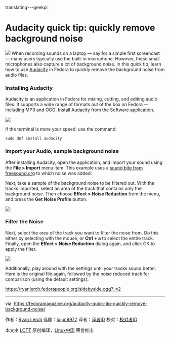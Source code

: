 translating---geekpi

Audacity quick tip: quickly remove background noise
======

![](https://fedoramagazine.org/wp-content/uploads/2018/03/audacity-noise-816x345.png)
When recording sounds on a laptop — say for a simple first screencast — many users typically use the built-in microphone. However, these small microphones also capture a lot of background noise. In this quick tip, learn how to use [Audacity][1] in Fedora to quickly remove the background noise from audio files.

### Installing Audacity

Audacity is an application in Fedora for mixing, cutting, and editing audio files. It supports a wide range of formats out of the box on Fedora — including MP3 and OGG. Install Audacity from the Software application.

![][2]

If the terminal is more your speed, use the command:
```
sudo dnf install audacity

```

### Import your Audio, sample background noise

After installing Audacity, open the application, and import your sound using the **File > Import** menu item. This example uses a [sound bite from freesound.org][3] to which noise was added:

Next, take a sample of the background noise to be filtered out. With the tracks imported, select an area of the track that contains only the background noise. Then choose **Effect > Noise Reduction** from the menu, and press the **Get Noise Profile** button.

![][4]

### Filter the Noise

Next, select the area of the track you want to filter the noise from. Do this either by selecting with the mouse, or **Ctrl + a** to select the entire track. Finally, open the **Effect > Noise Reduction** dialog again, and click OK to apply the filter.

![][5]

Additionally, play around with the settings until your tracks sound better. Here is the original file again, followed by the noise reduced track for comparison (using the default settings):

https://ryanlerch.fedorapeople.org/sidebyside.ogg?_=2

--------------------------------------------------------------------------------

via: https://fedoramagazine.org/audacity-quick-tip-quickly-remove-background-noise/

作者：[Ryan Lerch][a]
选题：[lujun9972](https://github.com/lujun9972)
译者：[译者ID](https://github.com/译者ID)
校对：[校对者ID](https://github.com/校对者ID)

本文由 [LCTT](https://github.com/LCTT/TranslateProject) 原创编译，[Linux中国](https://linux.cn/) 荣誉推出

[a]: https://fedoramagazine.org/introducing-flatpak/
[1]:https://www.audacityteam.org/
[2]:https://fedoramagazine.org/wp-content/uploads/2018/03/audacity-software.jpg
[3]:https://freesound.org/people/levinj/sounds/8323/
[4]:https://fedoramagazine.org/wp-content/uploads/2018/03/select-noise-profile.gif
[5]:https://fedoramagazine.org/wp-content/uploads/2018/03/apply-filter.gif
